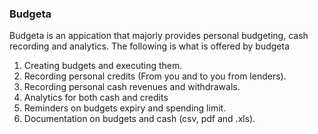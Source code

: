 ### Budgeta
Budgeta is an appication that majorly provides personal budgeting, cash recording and analytics. The following is what is offered by budgeta
1. Creating budgets and executing them.
2. Recording personal credits (From you and to you from lenders).
3. Recording personal cash revenues and withdrawals.
4. Analytics for both cash and credits
5. Reminders on budgets expiry and spending limit.
6. Documentation on budgets and cash (csv, pdf and .xls).
